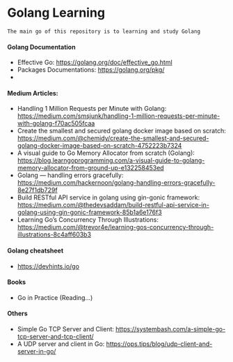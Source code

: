 # Golang Learning
    The main go of this repository is to learning and study Golang
#### Golang Documentation
 - Effective Go: https://golang.org/doc/effective_go.html
 - Packages Documentations: https://golang.org/pkg/
 - 

#### Medium Articles:
   - Handling 1 Million Requests per Minute with Golang: https://medium.com/smsjunk/handling-1-million-requests-per-minute-with-golang-f70ac505fcaa
   - Create the smallest and secured golang docker image based on scratch: https://medium.com/@chemidy/create-the-smallest-and-secured-golang-docker-image-based-on-scratch-4752223b7324
   - A visual guide to Go Memory Allocator from scratch (Golang): https://blog.learngoprogramming.com/a-visual-guide-to-golang-memory-allocator-from-ground-up-e132258453ed
   - Golang — handling errors gracefully:  https://medium.com/hackernoon/golang-handling-errors-gracefully-8e27f1db729f
   - Build RESTful API service in golang using gin-gonic framework: https://medium.com/@thedevsaddam/build-restful-api-service-in-golang-using-gin-gonic-framework-85b1a6e176f3
   - Learning Go’s Concurrency Through Illustrations: https://medium.com/@trevor4e/learning-gos-concurrency-through-illustrations-8c4aff603b3
    
#### Golang cheatsheet
   - https://devhints.io/go
   
#### Books
  - Go in Practice (Reading...)
  
#### Others
  - Simple Go TCP Server and Client: https://systembash.com/a-simple-go-tcp-server-and-tcp-client/
  - A UDP server and client in Go: https://ops.tips/blog/udp-client-and-server-in-go/  